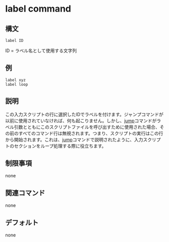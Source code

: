 # label command

## 構文
```
label ID
```
ID = ラベル名として使用する文字列

## 例
```
label xyz
label loop
```

## 説明
この入力スクリプトの行に選択したIDでラベルを付けます。ジャンプコマンドが以前に使用されていなければ、何も起こりません。しかし、[jump]()コマンドがラベル引数とともにこのスクリプトファイルを呼び出すために使用された場合、その前のすべてのコマンド行は無視されます。つまり、スクリプトの実行はこの行から開始されます。これは、[jump]()コマンドで説明されたように、入力スクリプトのセクションをループ処理する際に役立ちます。

## 制限事項
none

## 関連コマンド
none

## デフォルト
none
